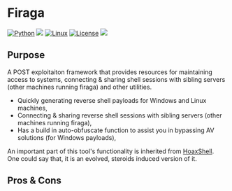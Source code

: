 # Firaga
[![Python](https://img.shields.io/badge/python-%E2%89%A5%203.6-yellow.svg)](https://www.python.org/) 
<img src="https://img.shields.io/badge/powershell-%E2%89%A5%20v3.0-blue">
[![Linux](https://svgshare.com/i/Zhy.svg)](https://svgshare.com/i/Zhy.svg)
[![License](https://img.shields.io/badge/license-BSD-red.svg)](https://github.com/t3l3machus/hoaxshell/blob/main/LICENSE.md)
<img src="https://img.shields.io/badge/Maintained%3F-Yes-96c40f">

## Purpose
A POST exploitaiton framework that provides resources for maintaining access to systems, connecting & sharing shell sessions with sibling servers (other machines running firaga) and other utilities.
 - Quickly generating reverse shell payloads for Windows and Linux machines,
 - Connecting & sharing reverse shell sessions with sibling servers (other machines running firaga),
 - Has a build in auto-obfuscate function to assist you in bypassing AV solutions (for Windows payloads),

An important part of this tool's functionality is inherited from [HoaxShell](https://github.com/t3l3machus/hoaxshell). One could say that, it is an evolved, steroids induced version of it.

## Pros & Cons
